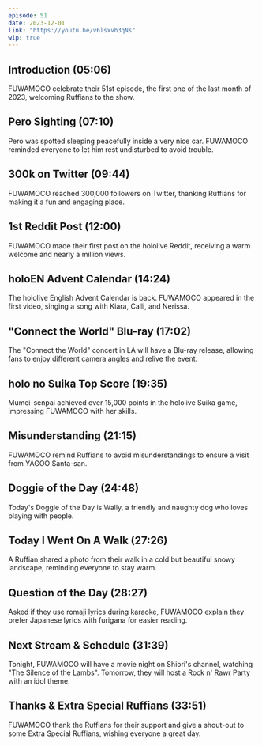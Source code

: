 ```yaml
---
episode: 51
date: 2023-12-01
link: "https://youtu.be/v6lsxvh3qNs"
wip: true
---
```


## Introduction (05:06)

FUWAMOCO celebrate their 51st episode, the first one of the last month of 2023, welcoming Ruffians to the show.

## Pero Sighting (07:10)

Pero was spotted sleeping peacefully inside a very nice car. FUWAMOCO reminded everyone to let him rest undisturbed to avoid trouble.

## 300k on Twitter (09:44)

FUWAMOCO reached 300,000 followers on Twitter, thanking Ruffians for making it a fun and engaging place.

## 1st Reddit Post (12:00)

FUWAMOCO made their first post on the hololive Reddit, receiving a warm welcome and nearly a million views.

## holoEN Advent Calendar (14:24)

The hololive English Advent Calendar is back. FUWAMOCO appeared in the first video, singing a song with Kiara, Calli, and Nerissa.

## "Connect the World" Blu-ray (17:02)

The "Connect the World" concert in LA will have a Blu-ray release, allowing fans to enjoy different camera angles and relive the event.

## holo no Suika Top Score (19:35)

Mumei-senpai achieved over 15,000 points in the hololive Suika game, impressing FUWAMOCO with her skills.

## Misunderstanding (21:15)

FUWAMOCO remind Ruffians to avoid misunderstandings to ensure a visit from YAGOO Santa-san.

## Doggie of the Day (24:48)

Today's Doggie of the Day is Wally, a friendly and naughty dog who loves playing with people.

## Today I Went On A Walk (27:26)

A Ruffian shared a photo from their walk in a cold but beautiful snowy landscape, reminding everyone to stay warm.

## Question of the Day (28:27)

Asked if they use romaji lyrics during karaoke, FUWAMOCO explain they prefer Japanese lyrics with furigana for easier reading.

## Next Stream & Schedule (31:39)

Tonight, FUWAMOCO will have a movie night on Shiori's channel, watching "The Silence of the Lambs". Tomorrow, they will host a Rock n' Rawr Party with an idol theme.

## Thanks & Extra Special Ruffians (33:51)

FUWAMOCO thank the Ruffians for their support and give a shout-out to some Extra Special Ruffians, wishing everyone a great day.
